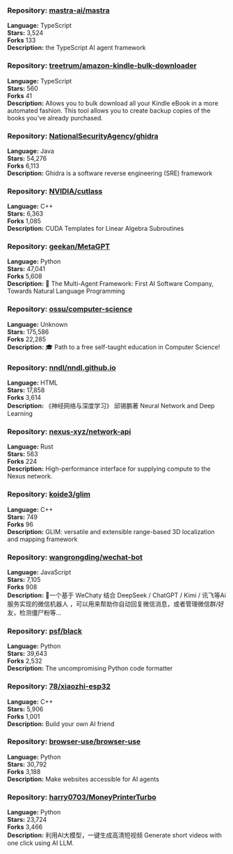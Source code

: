 ### **Repository:** [mastra-ai/mastra](https://github.com/mastra-ai/mastra)  

**Language:** TypeScript  
**Stars:** 3,524  
**Forks** 133  
**Description:** the TypeScript AI agent framework  

### **Repository:** [treetrum/amazon-kindle-bulk-downloader](https://github.com/treetrum/amazon-kindle-bulk-downloader)  

**Language:** TypeScript  
**Stars:** 560  
**Forks** 41  
**Description:** Allows you to bulk download all your Kindle eBook in a more automated fashion. This tool allows you to create backup copies of the books you've already purchased.  

### **Repository:** [NationalSecurityAgency/ghidra](https://github.com/NationalSecurityAgency/ghidra)  

**Language:** Java  
**Stars:** 54,276  
**Forks** 6,113  
**Description:** Ghidra is a software reverse engineering (SRE) framework  

### **Repository:** [NVIDIA/cutlass](https://github.com/NVIDIA/cutlass)  

**Language:** C++  
**Stars:** 6,363  
**Forks** 1,085  
**Description:** CUDA Templates for Linear Algebra Subroutines  

### **Repository:** [geekan/MetaGPT](https://github.com/geekan/MetaGPT)  

**Language:** Python  
**Stars:** 47,041  
**Forks** 5,608  
**Description:** 🌟 The Multi-Agent Framework: First AI Software Company, Towards Natural Language Programming  

### **Repository:** [ossu/computer-science](https://github.com/ossu/computer-science)  

**Language:** Unknown  
**Stars:** 175,586  
**Forks** 22,285  
**Description:** 🎓 Path to a free self-taught education in Computer Science!  

### **Repository:** [nndl/nndl.github.io](https://github.com/nndl/nndl.github.io)  

**Language:** HTML  
**Stars:** 17,858  
**Forks** 3,614  
**Description:** 《神经网络与深度学习》 邱锡鹏著 Neural Network and Deep Learning  

### **Repository:** [nexus-xyz/network-api](https://github.com/nexus-xyz/network-api)  

**Language:** Rust  
**Stars:** 563  
**Forks** 224  
**Description:** High-performance interface for supplying compute to the Nexus network.  

### **Repository:** [koide3/glim](https://github.com/koide3/glim)  

**Language:** C++  
**Stars:** 749  
**Forks** 96  
**Description:** GLIM: versatile and extensible range-based 3D localization and mapping framework  

### **Repository:** [wangrongding/wechat-bot](https://github.com/wangrongding/wechat-bot)  

**Language:** JavaScript  
**Stars:** 7,105  
**Forks** 908  
**Description:** 🤖一个基于 WeChaty 结合 DeepSeek / ChatGPT / Kimi / 讯飞等Ai服务实现的微信机器人 ，可以用来帮助你自动回复微信消息，或者管理微信群/好友，检测僵尸粉等...  

### **Repository:** [psf/black](https://github.com/psf/black)  

**Language:** Python  
**Stars:** 39,643  
**Forks** 2,532  
**Description:** The uncompromising Python code formatter  

### **Repository:** [78/xiaozhi-esp32](https://github.com/78/xiaozhi-esp32)  

**Language:** C++  
**Stars:** 5,906  
**Forks** 1,001  
**Description:** Build your own AI friend  

### **Repository:** [browser-use/browser-use](https://github.com/browser-use/browser-use)  

**Language:** Python  
**Stars:** 30,792  
**Forks** 3,188  
**Description:** Make websites accessible for AI agents  

### **Repository:** [harry0703/MoneyPrinterTurbo](https://github.com/harry0703/MoneyPrinterTurbo)  

**Language:** Python  
**Stars:** 23,724  
**Forks** 3,466  
**Description:** 利用AI大模型，一键生成高清短视频 Generate short videos with one click using AI LLM.  

